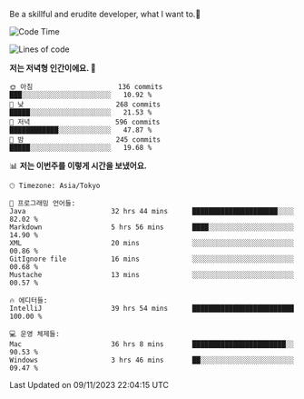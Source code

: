 Be a skillful and erudite developer, what I want to.👶

<!--START_SECTION:waka-->
![Code Time](http://img.shields.io/badge/Code%20Time-113%20hrs%2053%20mins-blue)

![Lines of code](https://img.shields.io/badge/%EC%A0%80%EB%8A%94%20%EC%97%AC%ED%83%9C%EA%B9%8C%EC%A7%80%20-727.4%20thousand%20%EC%A4%84%EC%9D%98%20%EC%BD%94%EB%93%9C%EB%A5%BC%20%EC%9E%91%EC%84%B1%ED%96%88%EC%96%B4%EC%9A%94.-blue)

**저는 저녁형 인간이에요. 🦉** 

```text
🌞 아침                     136 commits         ███░░░░░░░░░░░░░░░░░░░░░░   10.92 % 
🌆 낮　                     268 commits         █████░░░░░░░░░░░░░░░░░░░░   21.53 % 
🌃 저녁                     596 commits         ████████████░░░░░░░░░░░░░   47.87 % 
🌙 밤　                     245 commits         █████░░░░░░░░░░░░░░░░░░░░   19.68 % 
```


📊 **저는 이번주를 이렇게 시간을 보냈어요.** 

```text
🕑︎ Timezone: Asia/Tokyo

💬 프로그래밍 언어들: 
Java                     32 hrs 44 mins      █████████████████████░░░░   82.02 % 
Markdown                 5 hrs 56 mins       ████░░░░░░░░░░░░░░░░░░░░░   14.90 % 
XML                      20 mins             ░░░░░░░░░░░░░░░░░░░░░░░░░   00.86 % 
GitIgnore file           16 mins             ░░░░░░░░░░░░░░░░░░░░░░░░░   00.68 % 
Mustache                 13 mins             ░░░░░░░░░░░░░░░░░░░░░░░░░   00.57 % 

🔥 에디터들: 
IntelliJ                 39 hrs 54 mins      █████████████████████████   100.00 % 

💻 운영 체제들: 
Mac                      36 hrs 8 mins       ███████████████████████░░   90.53 % 
Windows                  3 hrs 46 mins       ██░░░░░░░░░░░░░░░░░░░░░░░   09.47 % 
```


 Last Updated on 09/11/2023 22:04:15 UTC
<!--END_SECTION:waka-->
